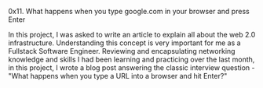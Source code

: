 0x11. What happens when you type google.com in your browser and press Enter

In this project, I was asked to write an article to explain all about the web 2.0 infrastructure. Understanding this concept is very important for me as a Fullstack Software Engineer. Reviewing and encapsulating networking knowledge and skills I had been learning and practicing over the last month, in this project, I wrote a blog post answering the classic interview question - "What happens when you type a URL into a browser and hit Enter?"
